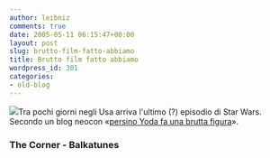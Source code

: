 ```yaml
---
author: leibniz
comments: true
date: 2005-05-11 06:15:47+00:00
layout: post
slug: brutto-film-fatto-abbiamo
title: Brutto film fatto abbiamo
wordpress_id: 301
categories:
- old-blog
---
```


![](http://www.balkantunes.org/zabava/Media/Yoda.gif)Tra pochi giorni negli Usa arriva l'ultimo (?) episodio di Star Wars. Secondo un blog neocon «[persino Yoda  fa una brutta figura](http://www.nationalreview.com/thecorner/05_05_08_corner-archive.asp#062506)».  



### The Corner - Balkatunes

  

  

